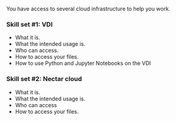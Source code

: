 You have access to several cloud infrastructure to help you work.

### Skill set #1: VDI
 * What it is.
 * What the intended usage is.
 * Who can access.
 * How to access your files.
 * How to use Python and Jupyter Notebooks on the VDI

### Skill set #2: Nectar cloud
 * What it is.
 * What the intended usage is.
 * Who can access
 * How to access your files. 